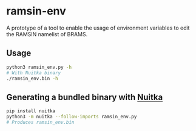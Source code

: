 # ramsin-env
A prototype of a tool to enable the usage of environment variables to edit the RAMSIN namelist of BRAMS.

## Usage
```bash
python3 ramsin_env.py -h
# With Nuitka binary
./ramsin_env.bin -h
```

## Generating a bundled binary with [Nuitka](https://nuitka.net/doc/user-manual.html)

```bash
pip install nuitka
python3 -m nuitka --follow-imports ramsin_env.py
# Produces ramsin_env.bin
```